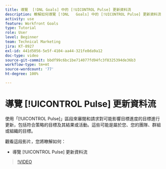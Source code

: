 ```yaml
---
title: 導覽  [!DNL Goals] 中的 [!UICONTROL Pulse] 更新資料流
description: 瞭解如何導覽 [!DNL   Goals] 中的 [!UICONTROL Pulse] 更新資料流。
activity: use
feature: Workfront Goals
type: Tutorial
role: User
level: Beginner
team: Technical Marketing
jira: KT-8927
exl-id: 441d5056-5e5f-4104-aa44-321fe0da9a12
doc-type: video
source-git-commit: bbdf99c6bc1be714077fd94fc3f8325394de36b3
workflow-type: tm+mt
source-wordcount: '77'
ht-degree: 100%

---
```


# 導覽 [!UICONTROL Pulse] 更新資料流

使用「[!UICONTROL Pulse]」區段來審閱和請求對可能影響目標進度的目標進行更新，包括符合策略的目標及其結果或活動。這些可能是屬於您、您的團隊、群組或組織的目標。

觀看這段影片，您將瞭解如何：

* 導覽 [!UICONTROL Pulse] 更新資料流

>[!VIDEO](https://video.tv.adobe.com/v/335199/?quality=12&learn=on&enablevpops=1)
